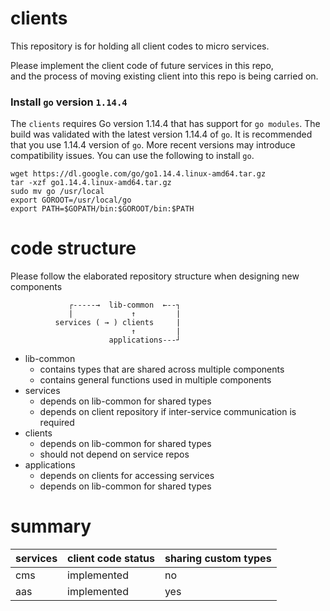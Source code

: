 # clients

This repository is for holding all client codes to micro services.

Please implement the client code of future services in this repo, \
and the process of moving existing client into this repo is being carried on.

### Install `go` version `1.14.4`
The `clients` requires Go version 1.14.4 that has support for `go modules`. The build was validated with the latest version 1.14.4 of `go`. It is recommended that you use 1.14.4 version of `go`. More recent versions may introduce compatibility issues. You can use the following to install `go`.
```shell
wget https://dl.google.com/go/go1.14.4.linux-amd64.tar.gz
tar -xzf go1.14.4.linux-amd64.tar.gz
sudo mv go /usr/local
export GOROOT=/usr/local/go
export PATH=$GOPATH/bin:$GOROOT/bin:$PATH
```

# code structure

Please follow the elaborated repository structure when designing new components

```
             ┌-----→  lib-common  ←--┐
             |             ↑         |
          services ( → ) clients     |
                           ↑         |
                      applications---┘
```

- lib-common
    - contains types that are shared across multiple components
    - contains general functions used in multiple components
- services
    - depends on lib-common for shared types
    - depends on client repository if inter-service communication is required
- clients
    - depends on lib-common for shared types
    - should not depend on service repos
- applications
    - depends on clients for accessing services
    - depends on lib-common for shared types

# summary

services | client code status | sharing custom types
---------|--------------------|------------
cms      | implemented  |  no
aas      | implemented  |  yes
